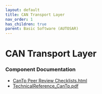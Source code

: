 ```yaml
---
layout: default
title: CAN Transport Layer
nav_order: 1
has_children: true
parent: Basic Software (AUTOSAR)
---
```

# CAN Transport Layer
### Component Documentation

- [CanTp Peer Review Checklists.html](doc/CanTp%20Peer%20Review%20Checklists.html)
- [TechnicalReference_CanTp.pdf](doc/TechnicalReference_CanTp.pdf)

